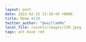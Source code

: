 ```yaml
---
layout: post
date: 2022-02-15 15:18:49 +0000.
title: Meme #130
twitter_author: "@waitlamMe"
local_file: /assets/images/130.jpeg
tags: ant mine red
---
```

